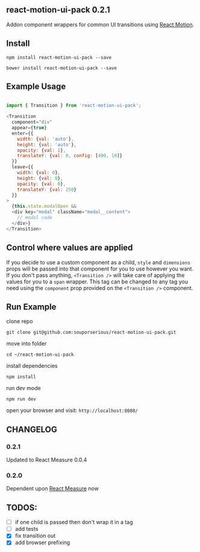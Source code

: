 ## react-motion-ui-pack 0.2.1

Addon component wrappers for common UI transitions using [React Motion](https://github.com/chenglou/react-motion).

## Install

`npm install react-motion-ui-pack --save`

`bower install react-motion-ui-pack --save`

## Example Usage

```javascript

import { Transition } from 'react-motion-ui-pack';

<Transition
  component="div"
  appear={true}
  enter={{
    width: {val: 'auto'},
    height: {val: 'auto'},
    opacity: {val: 1},
    translateY: {val: 0, config: [400, 10]}
  }}
  leave={{
    width: {val: 0},
    height: {val: 0},
    opacity: {val: 0},
    translateY: {val: 250}
  }}
>
  {this.state.modalOpen &&
  <div key="modal" className="modal__content">
    // modal code
  </div>}
</Transition>
```

## Control where values are applied
If you decide to use a custom component as a child, `style` and `dimensions` props will be passed into that component for you to use however you want. If you don't pass anything, `<Transition />` will take care of applying the values for you to a `span` wrapper. This tag can be changed to any tag you need using the `component` prop provided on the `<Transition />` component.

## Run Example

clone repo

`git clone git@github.com:souporserious/react-motion-ui-pack.git`

move into folder

`cd ~/react-motion-ui-pack`

install dependencies

`npm install`

run dev mode

`npm run dev`

open your browser and visit: `http://localhost:8080/`

## CHANGELOG
### 0.2.1
  Updated to React Measure 0.0.4
### 0.2.0
  Dependent upon [React Measure](https://github.com/souporserious/react-measure) now

## TODOS:

- [ ] if one child is passed then don't wrap it in a tag
- [ ] add tests
- [x] fix transition out
- [x] add browser prefixing